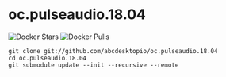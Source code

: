 # oc.pulseaudio.18.04

![Docker Stars](https://img.shields.io/docker/stars/abcdesktopio/oc.pulseaudio.18.04.svg) ![Docker Pulls](https://img.shields.io/docker/pulls/abcdesktopio/oc.pulseaudio.18.04.svg)

```
git clone git://github.com/abcdesktopio/oc.pulseaudio.18.04
cd oc.pulseaudio.18.04
git submodule update --init --recursive --remote
```

